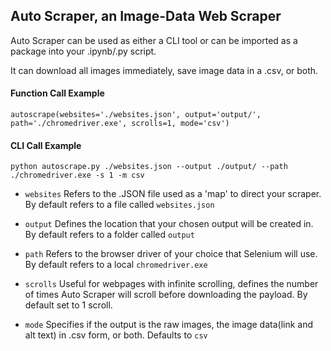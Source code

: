 ## Auto Scraper, an Image-Data Web Scraper

Auto Scraper can be used as either a CLI tool or can be imported as a package into your .ipynb/.py script.

It can download all images immediately, save image data in a .csv, or both. 

#### Function Call Example
`autoscrape(websites='./websites.json', output='output/', path='./chromedriver.exe', scrolls=1, mode='csv')`
#### CLI Call Example
`python autoscrape.py ./websites.json --output ./output/ --path ./chromedriver.exe -s 1 -m csv`


- `websites` Refers to the .JSON file used as a 'map' to direct your scraper. By default refers to a file called `websites.json`

- `output` Defines the location that your chosen output will be created in. By default refers to a folder called `output`

- `path` Refers to the browser driver of your choice that Selenium will use. By default refers to a local `chromedriver.exe`

- `scrolls` Useful for webpages with infinite scrolling, defines the number of times Auto Scraper will scroll before downloading the payload. By default set to 1 scroll.

- `mode` Specifies if the output is the raw images, the image data(link and alt text) in .csv form, or both. Defaults to `csv`

